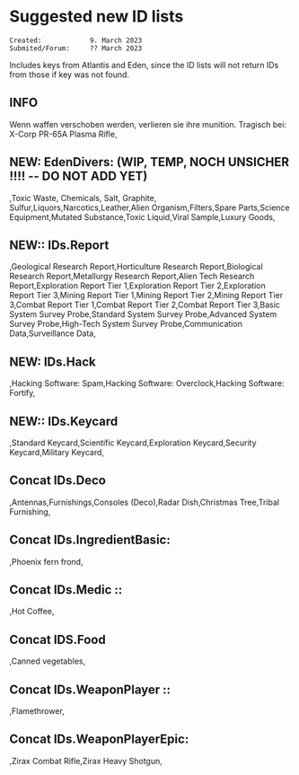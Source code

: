 Suggested new ID lists 
======================

    Created: 			9. March 2023
    Submited/Forum:		?? March 2023

Includes keys from Atlantis and Eden, since the ID lists will not return IDs from those if key was not found.


INFO
----
Wenn waffen verschoben werden, verlieren sie ihre munition.
Tragisch bei: X-Corp PR-65A Plasma Rifle,



NEW: EdenDivers: (WIP, TEMP, NOCH UNSICHER !!!! -- DO NOT ADD YET)
----------------
,Toxic Waste, Chemicals, Salt, Graphite, Sulfur,Liquors,Narcotics,Leather,Alien Organism,Filters,Spare Parts,Science Equipment,Mutated Substance,Toxic Liquid,Viral Sample,Luxury Goods,


NEW:: IDs.Report
-----------
,Geological Research Report,Horticulture Research Report,Biological Research Report,Metallurgy Research Report,Alien Tech Research Report,Exploration Report Tier 1,Exploration Report Tier 2,Exploration Report Tier 3,Mining Report Tier 1,Mining Report Tier 2,Mining Report Tier 3,Combat Report Tier 1,Combat Report Tier 2,Combat Report Tier 3,Basic System Survey Probe,Standard System Survey Probe,Advanced System Survey Probe,High-Tech System Survey Probe,Communication Data,Surveillance Data,



NEW: IDs.Hack
-------------
,Hacking Software: Spam,Hacking Software: Overclock,Hacking Software: Fortify,


NEW:: IDs.Keycard
------------------
,Standard Keycard,Scientific Keycard,Exploration Keycard,Security Keycard,Military Keycard,


Concat IDs.Deco
----------------
,Antennas,Furnishings,Consoles (Deco),Radar Dish,Christmas Tree,Tribal Furnishing,


Concat IDs.IngredientBasic:
----------------
,Phoenix fern frond,


Concat IDs.Medic ::
--------------------
,Hot Coffee,


Concat IDS.Food
----------------
,Canned vegetables,


Concat IDs.WeaponPlayer ::
--------------------------
,Flamethrower,


Concat IDs.WeaponPlayerEpic:
-----------------
,Zirax Combat Rifle,Zirax Heavy Shotgun,